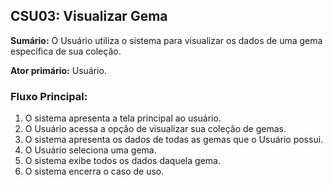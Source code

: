 ## CSU03: Visualizar Gema

**Sumário:** O Usuário utiliza o sistema para visualizar os dados de uma gema específica de sua coleção.

**Ator primário:** Usuário.

### Fluxo Principal:
1. O sistema apresenta a tela principal ao usuário.
2. O Usuário acessa a opção de visualizar sua coleção de gemas.
3. O sistema apresenta os dados de todas as gemas que o Usuário possui.
4. O Usuário seleciona uma gema.
5. O sistema exibe todos os dados daquela gema.
6. O sistema encerra o caso de uso.
